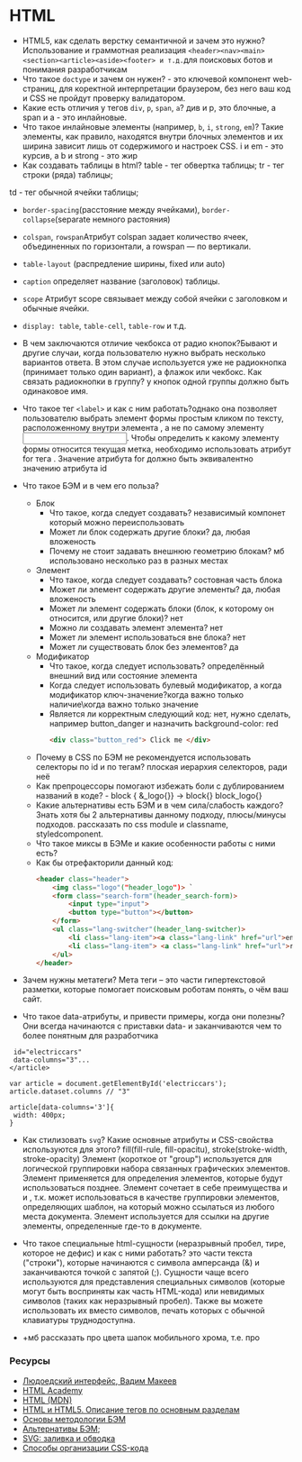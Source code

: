 # HTML

* HTML5, как сделать верстку семантичной и зачем это нужно? Использование и граммотная реализация ```<header><nav><main><section><article><aside><footer> и т.д.```для поисковых ботов и понимания разработчикам
* Что такое `doctype` и зачем он нужен? - это ключевой компонент web-страниц, для коректной интерпретации браузером, без него ваш код и CSS не пройдут проверку валидатором.
* Какие есть отличия у тегов `div`, `p`, `span`, `a`? див и р, это блочные, а span и а - это инлайновые. 
* Что такое инлайновые элементы (например, `b`, `i`, `strong`, `em`)? Такие элементы, как правило, находятся внутри блочных элементов и их ширина зависит лишь от содержимого и настроек CSS. i и em - это курсив, а b и strong - это жир
* Как создавать таблицы в html?
table - тег обвертка таблицы;
tr - тег строки (ряда) таблицы;
 
 td - тег обычной ячейки таблицы;
  * `border-spacing`(расстояние между ячейками), `border-collapse`(separate немного растояния)
  * `colspan`, `rowspan`Атрибут colspan задает количество ячеек, объединенных по горизонтали, а rowspan — по вертикали.
  * `table-layout` (распредление ширины, fixed или auto)
  * `caption` определяет название (заголовок) таблицы.
  * `scope` Атрибут scope связывает между собой ячейки с заголовком и обычные ячейки. 
  * `display: table`, `table-cell`, `table-row` и т.д.
* В чем заключаются отличие чекбокса от радио кнопок?Бывают и другие случаи, когда пользователю нужно выбрать несколько вариантов ответа. В этом случае используется уже не радиокнопка (принимает только один вариант), а флажок или чекбокс. 
Как связать радиокнопки в группу? у кнопок одной группы должно быть одинаковое имя.
* Что такое тег `<label>` и как с ним работать?однако она позволяет пользователю выбрать элемент формы простым кликом по тексту, расположенному внутри элемента <label>, а не по самому элементу <input>. Чтобы определить к какому элементу формы относится текущая метка, необходимо использовать атрибут for тега <label>. Значение атрибута for должно быть эквивалентно значению атрибута id
* Что такое БЭМ и в чем его польза?
  * Блок
    * Что такое, когда следует создавать? независимый компонет который можно переиспользовать
    * Может ли блок содержать другие блоки? да, любая вложеность
    * Почему не стоит задавать внешнюю геометрию блокам? мб использовано несколько раз в разных местах
  * Элемент
    * Что такое, когда следует создавать? состовная часть блока
    * Может ли элемент содержать другие элементы? да, любая вложеность
    * Может ли элемент содержать блоки (блок, к которому он относится, или другие блоки)? нет
    * Можно ли создавать элемент элемента? нет
    * Может ли элемент использоваться вне блока? нет
    * Может ли существовать блок без элементов? да
  * Модификатор
    * Что такое, когда следует использовать? определённый внешний вид или состояние элемента
    * Когда следует использовать булевый модификатор, а когда модификатор ключ-значение?когда важно только наличие\когда важно только значение
    * Является ли корректным следующий код: нет, нужно сделать, например button_danger и назначить background-color: red
        ```html
        <div class="button_red"> Click me </div>
        ```
  * Почему в CSS по БЭМ не рекомендуется использовать селекторы по id и по тегам?  плоская иерархия селекторов, ради неё
  * Как препроцессоры помогают избежать боли с дублированием названий в коде? - block { &_logo{}} -> block{} block_logo{}
  * Какие альтернативы есть БЭМ и в чем сила/слабость каждого? Знать хотя бы 2 альтернативы данному подходу, плюсы/минусы подходов. рассказать по css module и classname, styledcomponent.
  * Что такое миксы в БЭМе и какие особенности работы с ними есть?
  * Как бы отрефакторили данный код:
    ```html
    <header class="header">
        <img class="logo"("header_logo")> `
        <form class="search-form"(header_search-form)>
            <input type="input">
            <button type="button"></button>
        </form>
        <ul class="lang-switcher"(header_lang-switcher)>
            <li class="lang-item"><a class="lang-link" href="url">en</a> </li>
            <li class="lang-item"> <a class="lang-link" href="url">ru</a> </li>
        </ul>
    </header>
    ```
* Зачем нужны метатеги? Мета теги – это части гипертекстовой разметки, которые помогает поисковым роботам понять, о чём ваш сайт.
 
* Что такое data-атрибуты, и привести примеры, когда они полезны?  Они всегда начинаются с приставки data- и заканчиваются чем то более понятным для разработчика 
 ```<article
  id="electriccars"
  data-columns="3"...
</article> 

var article = document.getElementById('electriccars');
article.dataset.columns // "3"

article[data-columns='3']{
  width: 400px;
}
```
* Как стилизовать `svg`? Какие основные атрибуты и CSS-свойства используются для этого? fill(fill-rule, fill-opacitu), stroke(stroke-width, stroke-opacity)
Элемент <g> (короткое от "group") используется для логической группировки набора связанных графических элементов.
Элемент <defs> применяется для определения элементов, которые будут использоваться позднее.
Элемент <symbol> сочетает в себе преимущества и <defs> и <g>, т.к. может использоваться в качестве группировки элементов, определяющих шаблон, на который можно ссылаться из любого места документа.
Элемент <use> используется для ссылки на другие элементы, определенные где-то в документе.
* Что такое специальные html-сущности (неразрывный пробел, тире, которое не дефис) и как с ними работать? это части текста ("cтроки"), которые начинаются с символа амперсанда (&) и заканчиваются точкой с запятой (;). Сущности чаще всего используются для представления специальных символов (которые могут быть восприняты как часть HTML-кода) или невидимых символов (таких как неразрывный пробел). Также вы можете использовать их вместо символов, печать которых с обычной клавиатуры труднодоступна. 

* +мб рассказать про цвета шапок мобильного хрома, т.е. про <meta name="theme-color" content=""> 
### Ресурсы

* [Людоедский интерфейс, Вадим Макеев](https://www.youtube.com/watch?v=ssJsjGZE2sc)
* [HTML Academy](https://htmlacademy.ru/)
* [HTML (MDN)](https://developer.mozilla.org/ru/docs/Web/HTML)
* [HTML и HTML5. Описание тегов по основным разделам](https://html5book.ru/html-html5/)
* [Основы методологии БЭМ](https://ru.bem.info/methodology/quick-start/)
* [Альтернативы БЭМ](https://habr.com/ru/post/256109/);
* [SVG: заливка и обводка](http://css.yoksel.ru/svg-fill-and-stroke/)
* [Способы организации CSS-кода](https://habr.com/ru/post/256109/)
